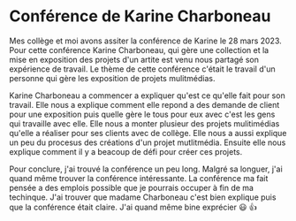 # Conférence de Karine Charboneau
Mes collège et moi avons assiter la conférence de Karine le 28 mars 2023. Pour cette conférence Karine Charboneau, qui gère une collection et la mise en exposition des projets d'un artite est venu nous partagé son expérience de travail. Le thème de cette conférence c'était le travail d'un personne qui gère les exposition de projets mulitmédias.

Karine Charboneau a commencer a expliquer qu'est ce qu'elle fait pour son travail. Elle nous a explique comment elle repond a des demande de client pour une exposition puis quelle gère le tous pour eux avec c'est les gens qui travaille avec elle. Elle nous a monter plusieur des projets mulitimédias qu'elle a réaliser pour ses clients avec de collège. Elle nous a aussi explique un peu du procesus des créations d'un projet mutlitmédia. Ensuite elle nous explique comment il y a beacoup de défi pour créer ces projets.

Pour conclure, j'ai trouvé la conférence un peu long. Malgré sa longuer, j'ai quand même trouver la conférence intéressante. La conférence ma fait pensée a des emplois possible que je pourrais occuper à fin de ma techinque. J'ai trouver que madame Charboneau c'est bien explique puis que la conférence était claire. J'ai quand même bine exprécier :smiley: :thumbsup: 
